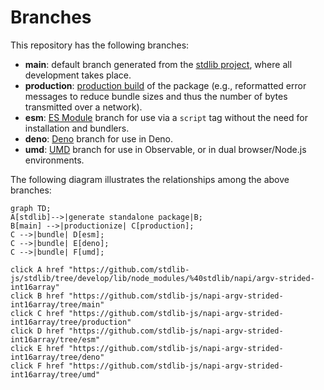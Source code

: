 <!--

@license Apache-2.0

Copyright (c) 2022 The Stdlib Authors.

Licensed under the Apache License, Version 2.0 (the "License");
you may not use this file except in compliance with the License.
You may obtain a copy of the License at

    http://www.apache.org/licenses/LICENSE-2.0

Unless required by applicable law or agreed to in writing, software
distributed under the License is distributed on an "AS IS" BASIS,
WITHOUT WARRANTIES OR CONDITIONS OF ANY KIND, either express or implied.
See the License for the specific language governing permissions and
limitations under the License.

-->

# Branches

This repository has the following branches:

-   **main**: default branch generated from the [stdlib project][stdlib-url], where all development takes place.
-   **production**: [production build][production-url] of the package (e.g., reformatted error messages to reduce bundle sizes and thus the number of bytes transmitted over a network).
-   **esm**: [ES Module][esm-url] branch for use via a `script` tag without the need for installation and bundlers.
-   **deno**: [Deno][deno-url] branch for use in Deno.
-   **umd**: [UMD][umd-url] branch for use in Observable, or in dual browser/Node.js environments.

The following diagram illustrates the relationships among the above branches:

```mermaid
graph TD;
A[stdlib]-->|generate standalone package|B;
B[main] -->|productionize| C[production];
C -->|bundle| D[esm];
C -->|bundle| E[deno];
C -->|bundle| F[umd];

click A href "https://github.com/stdlib-js/stdlib/tree/develop/lib/node_modules/%40stdlib/napi/argv-strided-int16array"
click B href "https://github.com/stdlib-js/napi-argv-strided-int16array/tree/main"
click C href "https://github.com/stdlib-js/napi-argv-strided-int16array/tree/production"
click D href "https://github.com/stdlib-js/napi-argv-strided-int16array/tree/esm"
click E href "https://github.com/stdlib-js/napi-argv-strided-int16array/tree/deno"
click F href "https://github.com/stdlib-js/napi-argv-strided-int16array/tree/umd"
```

[stdlib-url]: https://github.com/stdlib-js/stdlib/tree/develop/lib/node_modules/%40stdlib/napi/argv-strided-int16array
[production-url]: https://github.com/stdlib-js/napi-argv-strided-int16array/tree/production
[deno-url]: https://github.com/stdlib-js/napi-argv-strided-int16array/tree/deno
[umd-url]: https://github.com/stdlib-js/napi-argv-strided-int16array/tree/umd
[esm-url]: https://github.com/stdlib-js/napi-argv-strided-int16array/tree/esm